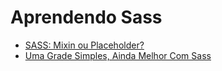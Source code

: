 # Aprendendo Sass

- [SASS: Mixin ou Placeholder?](http://tableless.com.br/sass-mixin-ou-placeholder/)
- [Uma Grade Simples, Ainda Melhor Com Sass](http://webdesign.tutsplus.com/pt/tutorials/a-simple-responsive-grid-made-even-better-with-sass--cms-21540)

